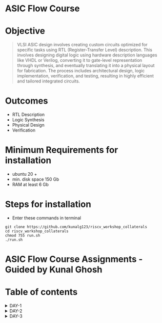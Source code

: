 # ASIC Flow Course
# Objective 
> VLSI ASIC design involves creating custom circuits optimized for specific tasks using RTL (Register-Transfer Level) description. This involves designing digital logic using hardware description languages like VHDL or Verilog, converting it to gate-level representation through synthesis, and eventually translating it into a physical layout for fabrication. The process includes architectural design, logic implementation, verification, and testing, resulting in highly efficient and tailored integrated circuits.

# Outcomes
+ RTL Description
+ Logic Synthesis
+ Physical Design
+ Verification

# Minimum Requirements for installation 
- ubuntu 20 + 
- min. disk space 150 Gb 
- RAM at least 6 Gb

# Steps for installation
- Enter these commands in terminal 
```
git clone https://github.com/kunalg123/riscv_workshop_collaterals
cd riscv_workshop_collaterals
chmod 755 run.sh
./run.sh 
```
  
# ASIC Flow Course Assignments - Guided by Kunal Ghosh
# Table of contents

<details>
<summary>DAY-1</summary>
<br>

+ DAY-1 : Introduction to RISC-V ISA and GNU compiler toolchain

   - Task-1 : C Program To Compute Sum From 1 to N (using gcc) & Spike Simulation And Debug (using RISCV)
    + Command to execute code using gcc
    ```
    gcc 1_n_sum.c
    ./a.out
    ```
    + Command to execute code using riscv
    ```
    riscv64-unknown-elf-gcc -o1 mabi=lp64 -march=rv64i -o 1_n_sum.o 1_n_sum.c
    spike pk 1_n_sun.o
    ```
    ![#4](https://github.com/Pavan2280/pes_asic_class/assets/131603225/8b4e47d3-f3ba-40e1-b26d-166ee93ce174) 

   - Task-2 : To debug the ALP generated by the compiler
    ```
    spike -d pk 1_n_sun.o
    ```
    ![de](https://github.com/Pavan2280/pes_asic_class/assets/131603225/ac22b9e7-6c71-423a-bfd7-a445ec226e95)

   - Task-3 : Contents of main using different optimizer
   - Using 1 : -O1 optimizer
    + Command to execute code using riscv
    ```
    riscv64-unknown-elf-gcc -o1 mabi=lp64 -march=rv64i -o 1_n_sum.o 1_n_sum.c
    riscv64-unknown-elf-objdump -d 1_n_sum.o | less
    ```
    ![o1](https://github.com/Pavan2280/pes_asic_class/assets/131603225/2765fb0e-439d-404d-8b39-ef2089ca746b)
    + Command to execute code using riscv
    ```
    riscv64-unknown-elf-gcc -ofast mabi=lp64 -march=rv64i -o 1_n_sum.o 1_n_sum.c
    riscv64-unknown-elf-objdump -d 1_n_sum.o | less
    ```
   -  Using 2 : -Ofast optimizer
    ![ofast](https://github.com/Pavan2280/pes_asic_class/assets/131603225/cac8e8f0-1def-482b-9cbe-348f6ed8dc33)

   - Task-4 : Lab For Signed And Unsigned Numbers
    + Command to execute code using gcc
    ```
    gcc us_highest.c
    ./a.out
    ```
    + Command to execute code using riscv
    ```
    riscv64-unknown-elf-gcc -ofast mabi=lp64 -march=rv64i -o us_highest.o us_highest.c
    spike pk us_highest.o
    ```
    ![#5](https://github.com/Pavan2280/pes_asic_class/assets/131603225/2f5ccf76-3dd3-4261-ad80-03ccf886ba55)
    ![#5_1](https://github.com/Pavan2280/pes_asic_class/assets/131603225/a281e314-5894-4844-b281-528586984667)
    ![#5_3](https://github.com/Pavan2280/pes_asic_class/assets/131603225/693f403f-eee9-4a21-a46c-ee0e50dc461e)
    ![#5_3_1](https://github.com/Pavan2280/pes_asic_class/assets/131603225/b3e05a8e-8305-427d-9e3d-86add6fffdd9)
    ![#5_3_2](https://github.com/Pavan2280/pes_asic_class/assets/131603225/64d22154-52e0-492a-97e7-39287bf0dc0c)
    ![#5_3_3](https://github.com/Pavan2280/pes_asic_class/assets/131603225/73b13dab-457d-4739-9e3f-386a9f6ead6f)
    ![#5_4_1](https://github.com/Pavan2280/pes_asic_class/assets/131603225/eb62c0b2-f47d-4aef-8858-207a69387a3d)
    ![#5_4_2](https://github.com/Pavan2280/pes_asic_class/assets/131603225/8c8ae69b-1158-4b69-8d57-fc97a51afc7f)
    + Command to execute code using riscv
    ```
    riscv64-unknown-elf-gcc -ofast mabi=lp64 -march=rv64i -o s_highest.o s_highest.c
    spike pk s_highest.o
    ```
    ![#6_1](https://github.com/Pavan2280/pes_asic_class/assets/131603225/d3f46dd8-f962-47c8-8603-f5bcf391e827)
    ![#6_2](https://github.com/Pavan2280/pes_asic_class/assets/131603225/ffd2fced-a464-45e8-be37-451147b8420a)
    + Command to execute code using riscv
    ```
    riscv64-unknown-elf-gcc -ofast mabi=lp64 -march=rv64i -o signed_highest.o signed_highest.c
    spike pk signed_highest.o
    ```
    ![#7_1](https://github.com/Pavan2280/pes_asic_class/assets/131603225/a1994ddc-1b9c-4497-8984-8b1dcddc66ff)
    ![#7_2](https://github.com/Pavan2280/pes_asic_class/assets/131603225/d0ee8cd2-162a-4f00-b285-2b95f48bce44)
</details>

<details>
<summary>DAY-2</summary>
<br>

+ DAY-2 : Introduction to ABI and basic verification flow

   - Task-1 : Sum 1 to N Using ASM and simulating C program with function call
    + Command to execute code using riscv
    ```
    riscv64-unknown-elf-gcc -ofast mabi=lp64 -march=rv64i -o 1_9custom.o 1_9custom.c load.s
    spike pk 1_9custom.o
    riscv64-unknown-elf-objdump -d 1_9custom.o | less
    ```  
    ![#8](https://github.com/Pavan2280/pes_asic_class/assets/131603225/f1400495-8618-470f-9b3a-aa7c61b8eb6e)
    ![#8_1](https://github.com/Pavan2280/pes_asic_class/assets/131603225/8311e3f6-fa0e-4eb7-84c1-7ef8488f6ea3)
    ![8_4_new](https://github.com/Pavan2280/pes_asic_class/assets/131603225/e88722d5-63b8-41e2-9e41-35c9bbf87080)

   -  Task-2 : Lab To Run C-Program On RISC-V CPU
    ```
    chmod 777 rv32im.sh
    ./rv32im.sh
    ```
    ![#8_3](https://github.com/Pavan2280/pes_asic_class/assets/131603225/519d8386-d509-40d6-bfca-b1817b4d2bd9)
</details>

<details>
<summary>DAY-3</summary>
<br>

# Verilog RTL Design: RTL design is a method used in digital circuit design where the behavior of a system is described using a hardware description language (HDL) like Verilog. It focuses on describing how data is transferred and manipulated between registers, representing the functional blocks of a digital system. This abstraction level is closer to the actual hardware implementation, making it suitable for describing complex digital systems.

# Behavioral vs. RTL: Verilog offers different levels of abstraction for design. Behavioral describes the system's functionality without specifying the details of how it is implemented, while RTL focuses on how data moves between registers and the logic that operates on that data. RTL design provides a higher level of detail and control over the hardware structure.

# Registers and Combinational Logic: In RTL design, a digital system is composed of registers (flip-flops) that store data and combinational logic that processes the data. The data flow between registers is described using signals and assignments. Combinational logic is described using procedural blocks, where you specify how inputs are transformed into outputs using Verilog statements.

# Synthesis: Once the RTL description is complete, the design can be synthesized. Synthesis is the process of transforming the RTL description into a gate-level netlist, which represents the design using actual logic gates and flip-flops. This netlist can then be used to create physical layouts for fabrication. Synthesis tools optimize the design for factors like area, power, and timing.

# Design Hierarchy: Larger systems are often broken down into hierarchical modules, each with its own RTL description. These modules communicate with each other using defined interfaces. This modular approach makes it easier to manage complexity and allows for reusable designs. Hierarchical designs can be synthesized together to create a complete system.






</details>
